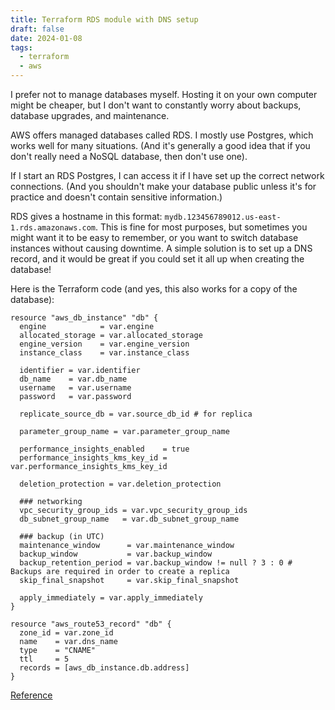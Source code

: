 ```yaml
---
title: Terraform RDS module with DNS setup
draft: false
date: 2024-01-08
tags:
  - terraform
  - aws
---
```


I prefer not to manage databases myself. Hosting it on your own computer might be cheaper, but I don't want to constantly worry about backups, database upgrades, and maintenance.

AWS offers managed databases called RDS. I mostly use Postgres, which works well for many situations. (And it's generally a good idea that if you don't really need a NoSQL database, then don't use one).

If I start an RDS Postgres, I can access it if I have set up the correct network connections. (And you shouldn't make your database public unless it's for practice and doesn't contain sensitive information.)

RDS gives a hostname in this format: `mydb.123456789012.us-east-1.rds.amazonaws.com`. This is fine for most purposes, but sometimes you might want it to be easy to remember, or you want to switch database instances without causing downtime. A simple solution is to set up a DNS record, and it would be great if you could set it all up when creating the database!

Here is the Terraform code (and yes, this also works for a copy of the database):

```hcl
resource "aws_db_instance" "db" {
  engine            = var.engine
  allocated_storage = var.allocated_storage
  engine_version    = var.engine_version
  instance_class    = var.instance_class

  identifier = var.identifier
  db_name    = var.db_name
  username   = var.username
  password   = var.password

  replicate_source_db = var.source_db_id # for replica

  parameter_group_name = var.parameter_group_name

  performance_insights_enabled    = true
  performance_insights_kms_key_id = var.performance_insights_kms_key_id

  deletion_protection = var.deletion_protection

  ### networking
  vpc_security_group_ids = var.vpc_security_group_ids
  db_subnet_group_name   = var.db_subnet_group_name

  ### backup (in UTC)
  maintenance_window      = var.maintenance_window
  backup_window           = var.backup_window
  backup_retention_period = var.backup_window != null ? 3 : 0 # Backups are required in order to create a replica
  skip_final_snapshot     = var.skip_final_snapshot

  apply_immediately = var.apply_immediately
}

resource "aws_route53_record" "db" {
  zone_id = var.zone_id
  name    = var.dns_name
  type    = "CNAME"
  ttl     = 5
  records = [aws_db_instance.db.address]
}

```

[Reference](https://karnwong.me/posts/rss.xml)
